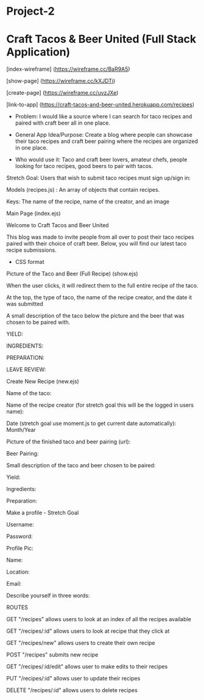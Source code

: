 # Project-2

# Craft Tacos & Beer United (Full Stack Application)

[index-wireframe] (https://wireframe.cc/BaR9A5)

[show-page] (https://wireframe.cc/kXJDTi)

[create-page] (https://wireframe.cc/uvzJXe)

[link-to-app] (https://craft-tacos-and-beer-united.herokuapp.com/recipes)

* Problem: I would like a source where I can search for taco recipes and paired with craft beer all in one place. 

* General App Idea/Purpose: Create a blog where people can showcase their taco recipes and craft beer pairing where the recipes are organized in one place.

* Who would use it: Taco and craft beer lovers, amateur chefs, people looking for taco recipes, good beers to pair with tacos.

Stretch Goal:  Users that wish to submit taco recipes must sign up/sign in: 

Models (recipes.js) : An array of objects that contain recipes.

Keys: The name of the recipe, name of the creator, and an image

Main Page (index.ejs)

Welcome to Craft Tacos and Beer United

This blog was made to invite people from all over to post their taco recipes paired with their choice of craft beer. Below, you will find our latest taco recipe submissions. 

* CSS format 

Picture of the Taco and Beer (Full Recipe) (show.ejs)

When the user clicks, it will redirect them to the full entire recipe of the taco. 

At the top, the type of taco, the name of the recipe creator, and the date it was submitted 

A small description of the taco below the picture and the beer that was chosen to be paired with. 

YIELD: 

INGREDIENTS: 

PREPARATION:

LEAVE REVIEW:

Create New Recipe (new.ejs)

Name of the taco: 

Name of the recipe creator (for stretch goal this will be the logged in users name): 

Date (stretch goal use moment.js to get current date automatically): Month/Year 

Picture of the finished taco and beer pairing (url):

Beer Pairing: 

Small description of the taco and beer chosen to be paired: 

Yield: 

Ingredients: 

Preparation: 



Make a profile - Stretch Goal

Username:

Password: 

Profile Pic: 

Name: 

Location: 

Email:

Describe yourself in three words: 



ROUTES

GET "/recipes" allows users to look at an index of all the recipes available

GET "/recipes/:id" allows users to look at recipe that they click at

GET "/recipes/new" allows users to create their own recipe

POST "/recipes" submits new recipe

GET "/recipes/:id/edit" allows user to make edits to their recipes

PUT "/recipes/:id" allows user to update their recipes

DELETE "/recipes/:id" allows users to delete recipes




